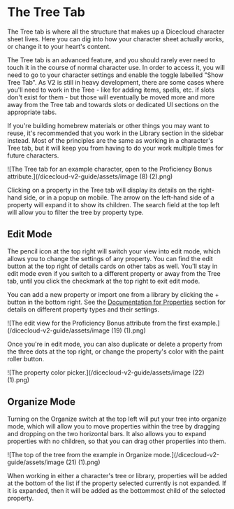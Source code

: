 # The Tree Tab

The Tree tab is where all the structure that makes up a Dicecloud character sheet lives. Here you can dig into how your character sheet actually works, or change it to your heart's content.

<p class="hint danger">
The Tree tab is an advanced feature, and you should rarely ever need to touch it in the course of normal character use. In order to access it, you will need to go to your character settings and enable the toggle labelled "Show Tree Tab". As V2 is still in heavy development, there are some cases where you'll need to work in the Tree - like for adding items, spells, etc. if slots don't exist for them - but those will eventually be moved more and more away from the Tree tab and towards slots or dedicated UI sections on the appropriate tabs.
</p>

<p class="hint info">
If you're building homebrew materials or other things you may want to reuse, it's recommended that you work in the Library section in the sidebar instead. Most of the principles are the same as working in a character's Tree tab, but it will keep you from having to do your work multiple times for future characters.
</p>

![The Tree tab for an example character, open to the Proficiency Bonus attribute.](/dicecloud-v2-guide/assets/image (8) (2).png)

Clicking on a property in the Tree tab will display its details on the right-hand side, or in a popup on mobile. The arrow on the left-hand side of a property will expand it to show its children. The search field at the top left will allow you to filter the tree by property type.

## Edit Mode

The pencil icon at the top right will switch your view into edit mode, which allows you to change the settings of any property. You can find the edit button at the top right of details cards on other tabs as well. You'll stay in edit mode even if you switch to a different property or away from the Tree tab, until you click the checkmark at the top right to exit edit mode.

You can add a new property or import one from a library by clicking the + button in the bottom right. See the [Documentation for Properties](../documentation-for-properties/action.md) section for details on different property types and their settings.

![The edit view for the Proficiency Bonus attribute from the first example.](/dicecloud-v2-guide/assets/image (19) (1).png)

Once you're in edit mode, you can also duplicate or delete a property from the three dots at the top right, or change the property's color with the paint roller button.

![The property color picker.](/dicecloud-v2-guide/assets/image (22) (1).png)

## Organize Mode

Turning on the Organize switch at the top left will put your tree into organize mode, which will allow you to move properties within the tree by dragging and dropping on the two horizontal bars. It also allows you to expand properties with no children, so that you can drag other properties into them.

![The top of the tree from the example in Organize mode.](/dicecloud-v2-guide/assets/image (21) (1).png)

<p class="hint info">
When working in either a character's tree or library, properties will be added at the bottom of the list if the property selected currently is not expanded. If it is expanded, then it will be added as the bottommost child of the selected property.
</p>
